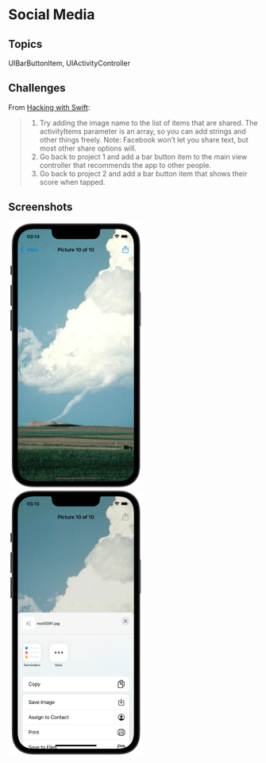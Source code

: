 # Social Media

## Topics
UIBarButtonItem, UIActivityController

## Challenges

From [Hacking with Swift](https://www.hackingwithswift.com/read/3/3/wrap-up):
>1. Try adding the image name to the list of items that are shared. The activityItems parameter is an array, so you can add strings and other things freely. Note: Facebook won’t let you share text, but most other share options will.
>2. Go back to project 1 and add a bar button item to the main view controller that recommends the app to other people.
>3. Go back to project 2 and add a bar button item that shows their score when tapped.
## Screenshots

![screen1](screenshots/screen01.png)
![screen2](screenshots/screen02.png)


